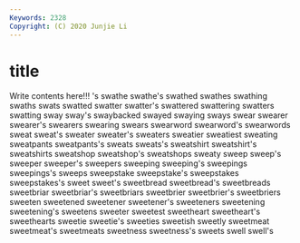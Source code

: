 ```yaml
---
Keywords: 2328
Copyright: (C) 2020 Junjie Li
---
```


# title

Write contents here!!!
's 
swathe 
swathe's 
swathed 
swathes 
swathing 
swaths 
swats
swatted 
swatter 
swatter's 
swattered 
swattering 
swatters 
swatting 
sway 
sway's 
swaybacked
swayed 
swaying 
sways 
swear 
swearer 
swearer's 
swearers 
swearing 
swears 
swearword
swearword's 
swearwords 
sweat 
sweat's 
sweater 
sweater's 
sweaters 
sweatier 
sweatiest 
sweating
sweatpants 
sweatpants's 
sweats 
sweats's 
sweatshirt 
sweatshirt's 
sweatshirts 
sweatshop 
sweatshop's 
sweatshops
sweaty 
sweep 
sweep's 
sweeper 
sweeper's 
sweepers 
sweeping 
sweeping's 
sweepings 
sweepings's
sweeps 
sweepstake 
sweepstake's 
sweepstakes 
sweepstakes's 
sweet 
sweet's 
sweetbread 
sweetbread's 
sweetbreads
sweetbriar 
sweetbriar's 
sweetbriars 
sweetbrier 
sweetbrier's 
sweetbriers 
sweeten 
sweetened 
sweetener 
sweetener's
sweeteners 
sweetening 
sweetening's 
sweetens 
sweeter 
sweetest 
sweetheart 
sweetheart's 
sweethearts 
sweetie
sweetie's 
sweeties 
sweetish 
sweetly 
sweetmeat 
sweetmeat's 
sweetmeats 
sweetness 
sweetness's 
sweets
swell 
swell's 
